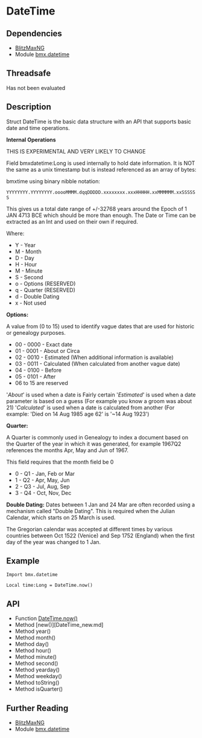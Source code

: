 # DateTime

## Dependencies
* [BlitzMaxNG](https://blitzmax.org)
* Module [bmx.datetime](../README.md)

## Threadsafe
Has not been evaluated

## Description

Struct DateTime is the basic data structure with an API that supports basic date and time operations.

**Internal Operations**

THIS IS EXPERIMENTAL AND VERY LIKELY TO CHANGE

Field bmxdatetime:Long is used internally to hold date information. It is NOT the same as a unix timestamp but is instead referenced as an array of bytes:

bmxtime using binary nibble notation:

```YYYYYYYY.YYYYYYYY.ooooMMMM.dqqDDDDD.xxxxxxxx.xxxHHHHH.xxMMMMMM.xxSSSSSS```

This gives us a total date range of +/-32768 years around the Epoch of 1 JAN 4713 BCE which should be more than enough.
The Date or Time can be extracted as an Int and used on their own if required.

Where:
* Y - Year
* M - Month
* D - Day
* H - Hour
* M - Minute
* S - Second
* o - Options (RESERVED)
* q - Quarter (RESERVED)
* d - Double Dating
* x - Not used

**Options:**

A value from (0 to 15) used to identify vague dates that are used for historic or genealogy purposes.

* 00 - 0000 - Exact date
* 01 - 0001 - About or Circa
* 02 - 0010 - Estimated (When additional information is available)
* 03 - 0011 - Calculated (When calculated from another vague date)
* 04 - 0100 - Before
* 05 - 0101 - After
* 06 to 15 are reserved

'*About*' is used when a date is Fairly certain
'*Estimated*' is used when a date parameter is based on a guess (For example you know a groom was about 21)
'*Calculated*' is used when a date is calculated from another (For example: 'Died on 14 Aug 1985 age 62' is '~14 Aug 1923')

**Quarter:**

A Quarter is commonly used in Genealogy to index a document based on the Quarter of the year in which it was generated, for example 1967Q2 references the months Apr, May and Jun of 1967.

This field requires that the month field be 0

* 0 - Q1 - Jan, Feb or Mar
* 1 - Q2 - Apr, May, Jun
* 2 - Q3 - Jul, Aug, Sep
* 3 - Q4 - Oct, Nov, Dec

**Double Dating:**
Dates between 1 Jan and 24 Mar are often recorded using a mechanism called "Double Dating". This is required when the Julian Calendar, which starts on 25 March is used.

The Gregorian calendar was accepted at different times by various countries between Oct 1522 (Venice) and Sep 1752 (England) when the first day of the year was changed to 1 Jan.

## Example
```
Import bmx.datetime

Local time:Long = DateTime.now()
```

## API
* Function [DateTime.now()](DateTime_now.md)
* Method [new()][DateTime_new.md]
* Method year()
* Method month()
* Method day()
* Method hour()
* Method minute()
* Method second()
* Method yearday()
* Method weekday()
* Method toString()
* Method isQuarter()

## Further Reading
* [BlitzMaxNG](https://blitzmax.org)
* Module [bmx.datetime](../README.md)
